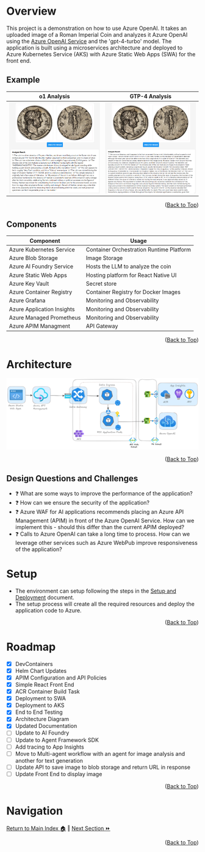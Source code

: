 # Overview
This project is a demonstration on how to use Azure OpenAI. It takes an uploaded image of a Roman Imperial Coin and analyzes it Azure OpenAI
using the [Azure OpenAI Service](https://learn.microsoft.com/en-us/azure/cognitive-services/openai/overview?tabs=python) and the 'gpt-4-turbo' model. The application is built using a microservices architecture and deployed to Azure Kubernetes Service (AKS) with Azure Static Web Apps (SWA) for the front end.

## Example 
| o1 Analysis | GTP-4 Analysis |
| ----------- | --------------- |
| ![UI](./images/example-o1.png) | ![UI](./images/example.png) |

<p align="right">(<a href="#Introduction">Back to Top</a>)</p>

## Components
Component | Usage
------ | ------
Azure Kubernetes Service | Container Orchestration Runtime Platform  
Azure Blob Storage | Image Storage 
Azure AI Foundry Service | Hosts the LLM to analyze the coin
Azure Static Web Apps | Hosting platform for React Native UI
Azure Key Vault | Secret store 
Azure Container Registry | Container Registry for Docker Images
Azure Grafana | Monitoring and Observability
Azure Application Insights | Monitoring and Observability
Azure Managed Prometheus | Monitoring and Observability
Azure APIM Managment | API Gateway 
<p align="right">(<a href="#Introduction">Back to Top</a>)</p>

# Architecture
![UI](./images/architecture.png)
<p align="right">(<a href="#Introduction">Back to Top</a>)</p>

## Design Questions and Challenges
* :question: What are some ways to improve the performance of the application?
* :question: How can we ensure the security of the application?
* :question: Azure WAF for AI applications recommends placing an Azure API Management (APIM) in front of the Azure OpenAI Service. How can we implement this - should this differ than the current APIM deployed?
* :question: Calls to Azure OpenAI can take a long time to process. How can we leverage other services such as Azure WebPub improve responsiveness of the application?

# Setup
* The environment can setup following the steps in the [Setup and Deployment](./docs/setup.md) document.  
* The setup process will create all the required resources and deploy the application code to Azure.
<p align="right">(<a href="#Introduction">Back to Top</a>)</p>

# Roadmap
- [x] DevContainers
- [x] Helm Chart Updates
- [x] APIM Configuration and API Policies 
- [x] Simple React Front End 
- [x] ACR Container Build Task
- [x] Deployment to SWA
- [x] Deployment to AKS
- [x] End to End Testing
- [x] Architecture Diagram
- [x] Updated Documentation
- [ ] Update to AI Foundry 
- [ ] Update to Agent Framework SDK
- [ ] Add tracing to App Insights 
- [ ] Move to Multi-agent workflow with an agent for image analysis and another for text generation
- [ ] Update API to save image to blob storage and return URL in response
- [ ] Update Front End to display image

<p align="right">(<a href="#Introduction">Back to Top</a>)</p>

# Navigation
 [Return to Main Index 🏠](./README.md) ‖ [Next Section ⏩](./docs/setup.md) 
<p align="right">(<a href="#Introduction">Back to Top</a>)</p>
